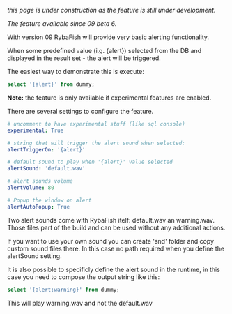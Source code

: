 _this page is under construction as the feature is still under development._

_The feature available since 09 beta 6._

With version 09 RybaFish will provide very basic alerting functionality.

When some predefined value (i.g. {alert}) selected from the DB and displayed in the result set - the alert will be triggered.

The easiest way to demonstrate this is execute:

```SQL
select '{alert}' from dummy;
```
**Note:** the feature is only available if experimental features are enabled.

There are several settings to configure the feature.

```YAML
# uncomment to have experimental stuff (like sql console)
experimental: True

# string that will trigger the alert sound when selected:
alertTriggerOn: '{alert}'

# default sound to play when '{alert}' value selected
alertSound: 'default.wav'

# alert sounds volume
alertVolume: 80

# Popup the window on alert
alertAutoPopup: True
```

Two alert sounds come with RybaFish itelf: default.wav an warning.wav. Those files part of the build and can be used without any additional actions.

If you want to use your own sound you can create 'snd' folder and copy custom sound files there. In this case no path required when you define the alertSound setting.

It is also possible to specificly define the alert sound in the runtime, in this case you need to compose the output string like this:

```SQL
select '{alert:warning}' from dummy;
```

This will play warning.wav and not the default.wav
